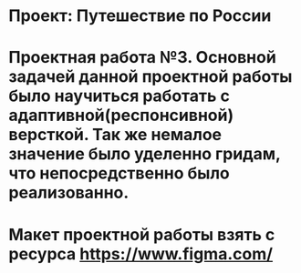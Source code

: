 # Проект: Путешествие по России

Проектная работа №3. Основной задачей данной проектной работы было научиться работать с адаптивной(респонсивной) версткой. 
Так же немалое значение было уделенно гридам, что непосредственно было реализованно.
======================================
Макет проектной работы взять с ресурса https://www.figma.com/ 
=======================================